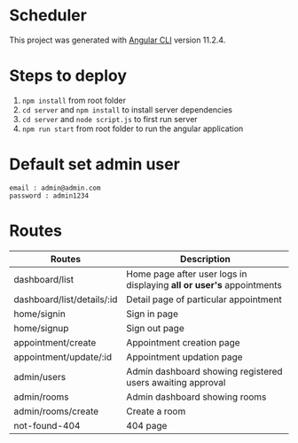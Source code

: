 # Scheduler

This project was generated with [Angular CLI](https://github.com/angular/angular-cli) version 11.2.4.

# Steps to deploy
1. `npm install` from root folder
2. `cd server` and `npm install` to install server dependencies
3. `cd server` and `node script.js` to first run server
4. `npm run start` from root folder to run the angular application

# Default set admin user
```
email : admin@admin.com
password : admin1234
```

# Routes
| Routes                       | Description                                                            |
| ---------------------------- | ---------------------------------------------------------------------- |
| dashboard/list               | Home page after user logs in displaying **all or user's** appointments |
| dashboard/list/details/:id   | Detail page of particular appointment                                  |
| home/signin                  | Sign in page                                                           |
| home/signup                  | Sign out page                                                          |
| appointment/create           | Appointment creation page                                              |
| appointment/update/:id       | Appointment updation page                                              |
| admin/users                  | Admin dashboard showing registered users awaiting approval             |
| admin/rooms                  | Admin dashboard showing rooms                                          |
| admin/rooms/create           | Create a room                                                          |
| not-found-404                | 404 page                                                               |
